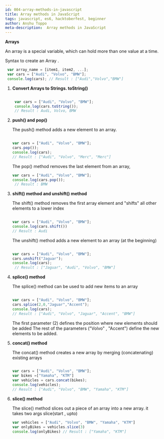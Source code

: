 ```yaml
---
id: 004-array-methods-in-javascript
title: Array methods in JavaScript
tags: javascript, es6, hacktoberfest, beginner
author: Anshu Toppo
meta-description:  Array methods in JavaScript
---
```


**Arrays**

 An array is a special variable, which can hold more than one value at a time.

 Syntax to create an Array .
  
   ```javascript
    var array_name = [item1, item2, ...];
    var cars = ["Audi", "Volvo", "BMW"];
    console.log(cars); // Result : ["Audi","Volvo","BMW"]
   ```

1. **Convert Arrays to Strings. toString()**
  
   ```javascript
  
    var cars = ["Audi", "Volvo", "BMW"];
    console.log(cars.toString());
    // Result : Audi, Volvo, BMW
   ```

2. **push() and pop()**
  
   The push() method adds a new element to an array.

    ```javascript
  
   var cars = ["Audi", "Volvo", "BMW"];
   cars.pop());
   console.log(cars);
   // Result : ["Audi", "Volvo", "Merc", "Merc"]
   ```

   The pop() method removes the last element from an array,

   ```javascript
   var cars = ["Audi", "Volvo", "BMW"];
   console.log(cars.pop());
    // Result : BMW
   ```

3. **shift() method and unshift() method**

   The shift() method removes the first array element and "shifts" all other elements to a lower index

   ```javascript
  
   var cars = ["Audi", "Volvo", "BMW"];
   console.log(cars.shift())
   // Result : Audi
   ```

   The unshift() method adds a new element to an array (at the beginning)

   ```javascript
  
   var cars = ["Audi", "Volvo", "BMW"];
   cars.unshift("Jaguar");
   console.log(cars);
    // Result : ["Jaguar", "Audi", "Volvo", "BMW"]
   ```

4. **splice() method**

   The splice() method can be used to add new items to an array

   ```javascript
  
   var cars = ["Audi", "Volvo", "BMW"];
   cars.splice(2,0,"Jaguar","Accent");
   console.log(cars);
   // Result : ["Audi", "Volvo", "Jaguar", "Accent", "BMW"]
   ```

   The first parameter (2) defines the position where new elements should be added
   The rest of the parameters ("Volvo" , "Accent") define the new elements to be added.

5. **concat() method**

   The concat() method creates a new array by merging (concatenating) existing arrays

   ```javascript
  
   var cars = ["Audi", "Volvo", "BMW"];
   var bikes =["Yamaha", "KTM"]
   var vehicles = cars.concat(bikes);
   console.log(vehicles);
   // Result : ["Audi", "Volvo", "BMW", "Yamaha", "KTM"]
     ```

6. **slice() method**

   The slice() method slices out a piece of an array into a new array. it takes two args slice(start , upto)

   ```javascript
   var vehicles = ["Audi", "Volvo", "BMW", "Yamaha", "KTM"]
   var onlyBikes = vehicles.slice(3)
   console.log(onlyBikes) // Result : ["Yamaha", "KTM"]
    ```

